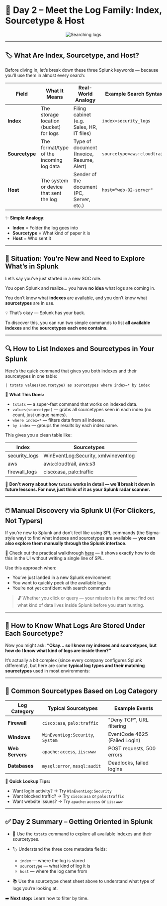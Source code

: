
# 📅 Day 2 – Meet the Log Family: Index, Sourcetype & Host

<p align="center">
  <img src="https://media.giphy.com/media/l0MYt5jPR6QX5pnqM/giphy.gif" alt="Searching logs" />
</p>

---

## 🏷️ What Are Index, Sourcetype, and Host?

Before diving in, let’s break down these three Splunk keywords — because you'll use them in almost every search:

| Field          | What It Means                            | Real-World Analogy                        | Example Search Syntax       |
| -------------- | ---------------------------------------- | ----------------------------------------- | --------------------------- |
| **Index**      | The storage location (bucket) for logs   | Filing cabinet (e.g. Sales, HR, IT files) | `index=security_logs`       |
| **Sourcetype** | The format/type of the incoming log data | Type of document (Invoice, Resume, Alert) | `sourcetype=aws:cloudtrail` |
| **Host**       | The system or device that sent the log   | Sender of the document (PC, Server, etc.) | `host="web-02-server"`      |

✨ **Simple Analogy**:

* **Index** = Folder the log goes into
* **Sourcetype** = What kind of paper it is
* **Host** = Who sent it

---

## 🧭 Situation: You’re New and Need to Explore What’s in Splunk

Let’s say you’ve just started in a new SOC role.

You open Splunk and realize… you have **no idea** what logs are coming in.

You don’t know what **indexes** are available, and you don’t know what **sourcetypes** are in use.

💡 That’s okay — Splunk has your back.

To discover this, you can run two simple commands to list **all available indexes** and the **sourcetypes each one contains**.

---

## 🔍 How to List Indexes and Sourcetypes in Your Splunk

Here’s the quick command that gives you both indexes and their sourcetypes in one table:

```spl
| tstats values(sourcetype) as sourcetypes where index=* by index
```

🧾 **What This Does:**

* `tstats` — a super-fast command that works on indexed data.
* `values(sourcetype)` — grabs all sourcetypes seen in each index (no count, just unique names).
* `where index=*` — filters data from all indexes.
* `by index` — groups the results by each index name.

This gives you a clean table like:

<div align="center">

| Index          | Sourcetypes                           |
| -------------- | ------------------------------------- |
| security_logs  | WinEventLog:Security, xmlwineventlog |
| aws            | aws:cloudtrail, aws:s3               |
| firewall_logs  | cisco:asa, palo:traffic              |

</div>

📌 **Don’t worry about how `tstats` works in detail — we’ll break it down in future lessons. For now, just think of it as your Splunk radar scanner.**

---


## 🖱️ Manual Discovery via Splunk UI (For Clickers, Not Typers)

If you’re new to Splunk and don’t feel like using SPL commands (the Sigma-style way) to find what indexes and sourcetypes are available — **you can also explore them manually through the Splunk interface**.

📌 Check out the practical walkthrough [here](https://github.com/Iamfazi1/Portfolio/blob/main/30%20Days%20of%20Splunk%20/Day%202%20/practical.md) — it shows exactly how to do this in the UI without writing a single line of SPL.

Use this approach when:
- You’ve just landed in a new Splunk environment
- You want to quickly peek at the available logs
- You’re not yet confident with search commands

> 🔓 Whether you click or query — your mission is the same: find out what kind of data lives inside Splunk before you start hunting.

---

## 🔎 How to Know What Logs Are Stored Under Each Sourcetype?

Now you might ask:
**“Okay... so I know my indexes and sourcetypes, but how do I know what kind of logs are inside them?”**

It’s actually a bit complex (since every company configures Splunk differently), but here are some **typical log types and their matching sourcetypes** used in most environments:

---

## 🧠 Common Sourcetypes Based on Log Category

<div align="center">

| Log Category    | Typical Sourcetypes              | Example Events                |
| --------------- | -------------------------------- | ----------------------------- |
| **Firewall**    | `cisco:asa`, `palo:traffic`      | "Deny TCP", URL filtering     |
| **Windows**     | `WinEventLog:Security`, `System` | EventCode 4625 (Failed Login) |
| **Web Servers** | `apache:access`, `iis:www`       | POST requests, 500 errors     |
| **Databases**   | `mysql:error`, `mssql:audit`     | Deadlocks, failed logins      |

</div>


🎯 **Quick Lookup Tips:**

* Want login activity? → Try `WinEventLog:Security`
* Want blocked traffic? → Try `cisco:asa` or `palo:traffic`
* Want website issues? → Try `apache:access` or `iis:www`

---

## ✅ Day 2 Summary – Getting Oriented in Splunk

* 🧭 Use the `tstats` command to explore all available indexes and their sourcetypes.
* 🏷️ Understand the three core metadata fields:

  * `index` — where the log is stored
  * `sourcetype` — what kind of log it is
  * `host` — where the log came from
* 📚 Use the sourcetype cheat sheet above to understand what type of logs you’re looking at.

➡️ **Next stop:** Learn how to filter by time.

